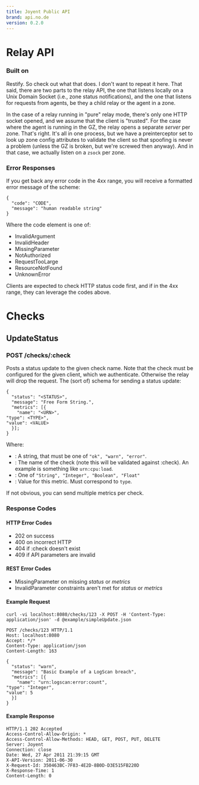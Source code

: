 ```yaml
---
title: Joyent Public API
brand: api.no.de
version: 0.2.0
---
```


# Relay API

### Built on

Restify. So check out what that does. I don't want to repeat it here.
That said, there are two parts to the relay API, the one that listens locally
on a Unix Domain Socket (i.e., zone status notifications), and the one that
listens for requests from agents, be they a child relay or the agent in a zone.

In the case of a relay running in "pure" relay mode, there's only one HTTP
socket opened, and we assume that the client is "trusted".  For the case where
the agent is running in the GZ, the relay opens a separate _server_ per zone.
That's right.  It's all in one process, but we have a preinterceptor set to
look up zone config attributes to validate the client so that spoofing is
never a problem (unless the GZ is broken, but we're screwed then anyway). And
in that case, we actually listen on a `zsock` per zone.

### Error Responses

If you get back any error code in the 4xx range, you will receive a formatted
error message of the scheme:

    {
      "code": "CODE",
      "message": "human readable string"
    }

Where the code element is one of:

* InvalidArgument
* InvalidHeader
* MissingParameter
* NotAuthorized
* RequestTooLarge
* ResourceNotFound
* UnknownError

Clients are expected to check HTTP status code first, and if in the 4xx range,
they can leverage the codes above.

# Checks

## UpdateStatus
### POST /checks/:check

Posts a status update to the given check name.  Note that the check must be
configured for the given client, which we authenticate. Otherwise the relay
will drop the request.  The (sort of) schema for sending a status update:

    {
      "status": "<STATUS>",
      "message": "Free Form String.",
      "metrics": [{
        "name": "<URN>",
	"type": <TYPE>",
	"value": <VALUE>
      }];
    }

Where:

* <STATUS>: A string, that must be one of `"ok", "warn", "error"`.
* <URN>: The name of the check (note this will be validated against :check).
  An example is something like `urn:cpu:load`.
* <TYPE>: One of `"String", "Integer", "Boolean", "Float"`
* <VALUE>: Value for this metric.  Must correspond to `type`.

If not obvious, you can send multiple metrics per check.

### Response Codes

#### HTTP Error Codes

* 202 on success
* 400 on incorrect HTTP
* 404 if :check doesn't exist
* 409 if API parameters are invalid

#### REST Error Codes

* MissingParameter on missing _status_ or _metrics_
* InvalidParameter constraints aren't met for _status_ or _metrics_

#### Example Request

    curl -vi localhost:8080/checks/123 -X POST -H 'Content-Type: application/json' -d @example/simpleUpdate.json

    POST /checks/123 HTTP/1.1
    Host: localhost:8080
    Accept: */*
    Content-Type: application/json
    Content-Length: 163

    {
      "status": "warn",
      "message": "Basic Example of a LogScan breach",
      "metrics": [{
        "name": "urn:logscan:error:count",
	"type": "Integer",
	"value": 5
      }]
    }

#### Example Response

    HTTP/1.1 202 Accepted
    Access-Control-Allow-Origin: *
    Access-Control-Allow-Methods: HEAD, GET, POST, PUT, DELETE
    Server: Joyent
    Connection: close
    Date: Wed, 27 Apr 2011 21:39:15 GMT
    X-API-Version: 2011-06-30
    X-Request-Id: 350463BC-7F83-4E2D-8B0D-D3E515FB220D
    X-Response-Time: 1
    Content-Length: 0


